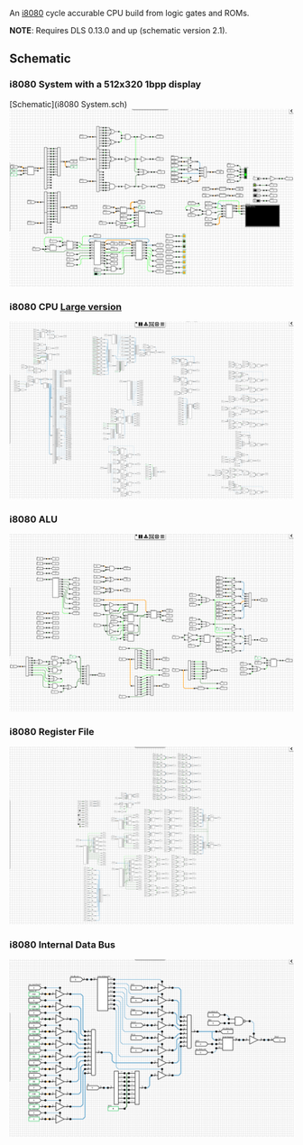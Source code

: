 An [i8080](https://en.wikipedia.org/wiki/Intel_8080) cycle accurable CPU build from logic gates and ROMs. 

**NOTE**: Requires DLS 0.13.0 and up (schematic version 2.1).

## Schematic
### <a name="i8080 System"></a>i8080 System with a 512x320 1bpp display
[Schematic](i8080 System.sch)
![i8080 System](images/i8080_system.png "i8080 System")

### i8080 CPU [Large version](https://github.com/jdryg/dls-schematics/raw/master/i8080/images/i8080_Large.png)
![i8080 CPU](images/i8080_cpu.png "i8080 CPU")

### i8080 ALU
![i8080 ALU](images/i8080_alu.png "i8080 Arithmetic/Logic Unit")

### i8080 Register File
![i8080 Register File](images/i8080_rf.png "i8080 Register File")

### i8080 Internal Data Bus
![i8080 Internal Data Bus](images/i8080_internal_data_bus.png "i8080 Internal Data Bus")
